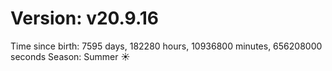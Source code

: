 # Version: v20.9.16
Time since birth: 7595 days, 182280 hours, 10936800 minutes, 656208000 seconds
Season: Summer ☀️
